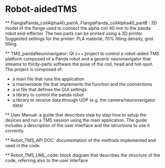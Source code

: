 # Robot-aidedTMS

** FlangiaPanda_coilAlpha40_partA, FlangiaPanda_coilAlpha40_partB : 3D model of the flange used to connect the alpha coil 40 mm to the panda robot end-effector. The two parts can be printed using a 3D printer. Suggested settings for the printer: PLA material, 70% filling density, grid filling.

** TMS_pandaNeuronavigator: Qt c++ project to control a robot-aided TMS platform composed of a Panda robot and a generic neuronavigator that streams to thirdy-parts software the pose of the coil, head and hot-spot.
The project is composed of:
  - a main file that runs the application
  - a mainwindow file that implements the function and the connections
  - a ui file that defines the GUI settings
  - a library to control the panda robot
  - a library to receive data through UDP (e.g. the camera/neuronavigator data)

** User Manual: a guide that describes step by step how to setup the devices and run a TMS session using the main application. The guide includes a description of the user interface and the istructions to use it correctly.

** Robot_TMS_API DOC: documentation of the methods implemented and used in the code.

** Robot_TMS_UML_code: block diagram that describes the structure of the code, referring also to the user interface
